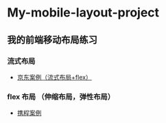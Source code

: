 # My-mobile-layout-project
## 我的前端移动布局练习

### 流式布局

* [京东案例（流式布局+flex）](http://demo.xingalaxy.com/solo/liushi-flex/JD/index.html)

### flex 布局 （伸缩布局，弹性布局）

* [携程案例](http://demo.xingalaxy.com/solo/less-flex/CX/index.html)

